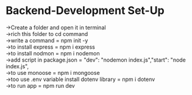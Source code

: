 # Backend-Development Set-Up
->Create a folder and open it in terminal <br>
->rich this folder to cd command <br>
->write a command = npm init -y <br>
->to install express = npm i express<br>
->to install nodmon = npm i nodemon<br>
->add script in package.json = "dev": "nodemon index.js","start": "node index.js",<br>
->to use monoose = npm i mongoose<br>
->too use .env variable install dotenv library = npm i dotenv<br>
->to run app = npm run dev<br>
